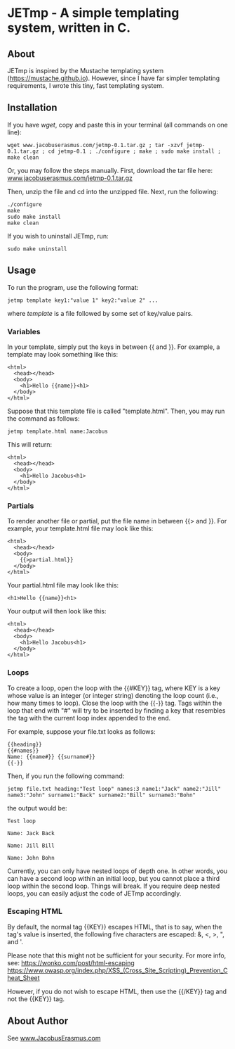 # JETmp - A simple templating system, written in C.

## About
JETmp is inspired by the Mustache templating system (https://mustache.github.io). However, since I have far simpler templating requirements, I wrote this tiny, fast templating system.

## Installation
If you have *wget*, copy and paste this in your terminal (all commands on one line):
```
wget www.jacobuserasmus.com/jetmp-0.1.tar.gz ; tar -xzvf jetmp-0.1.tar.gz ; cd jetmp-0.1 ; ./configure ; make ; sudo make install ; make clean
```
Or, you may follow the steps manually. First, download the tar file here: www.jacobuserasmus.com/jetmp-0.1.tar.gz

Then, unzip the file and cd into the unzipped file. Next, run the following:
```
./configure
make
sudo make install
make clean
```
If you wish to uninstall JETmp, run:
```
sudo make uninstall
```

## Usage
To run the program, use the following format:
```
jetmp template key1:"value 1" key2:"value 2" ...
```
where *template* is a file followed by some set of key/value pairs.

### Variables
In your template, simply put the keys in between {{ and }}. For example, a template may look something like this:
```
<html>
  <head></head>
  <body>
    <h1>Hello {{name}}<h1>
  </body>
</html>
```
Suppose that this template file is called "template.html". Then, you may run the command as follows:
```
jetmp template.html name:Jacobus
```
This will return:
```
<html>
  <head></head>
  <body>
    <h1>Hello Jacobus<h1>
  </body>
</html>
```

### Partials
To render another file or partial, put the file name in between {{> and }}. For example, your template.html file may look like this:
```
<html>
  <head></head>
  <body>
    {{>partial.html}}
  </body>
</html>
```
Your partial.html file may look like this:
```
<h1>Hello {{name}}<h1>
```
Your output will then look like this:
```
<html>
  <head></head>
  <body>
    <h1>Hello Jacobus<h1>
  </body>
</html>
```

### Loops

To create a loop, open the loop with the {{#KEY}} tag, where KEY
is a key whose value is an integer (or integer string) denoting
the loop count (i.e., how many times to loop). Close the loop
with the {{-}} tag. Tags within the loop that end with "#" will
try to be inserted by finding a key that resembles the tag with
the current loop index appended to the end.

For example, suppose your file.txt looks as follows:
```
{{heading}}
{{#names}}
Name: {{name#}} {{surname#}}
{{-}}
```
Then, if you run the following command:
```
jetmp file.txt heading:"Test loop" names:3 name1:"Jack" name2:"Jill" name3:"John" surname1:"Back" surname2:"Bill" surname3:"Bohn"
```
the output would be:
```
Test loop

Name: Jack Back

Name: Jill Bill

Name: John Bohn

```

Currently, you can only have nested loops of depth one. In other
words, you can have a second loop within an initial loop, but you
cannot place a third loop within the second loop. Things will
break. If you require deep nested loops, you can easily adjust
the code of JETmp accordingly.

### Escaping HTML

By default, the normal tag {{KEY}} escapes HTML, that is to say, when the
tag's value is inserted, the following five characters are
escaped: &, <, >, ", and '.

Please note that this might not be sufficient for your security.
For more info, see: https://wonko.com/post/html-escaping
https://www.owasp.org/index.php/XSS_(Cross_Site_Scripting)_Prevention_Cheat_Sheet

However, if you do not wish to escape HTML, then use the {{/KEY}}
tag and not the {{KEY}} tag.

## About Author
See www.JacobusErasmus.com
